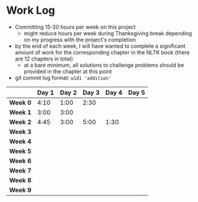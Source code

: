 # Work Log

* Committing 15-20 hours per week on this project
  * might reduce hours per week during Thanksgiving break depending on my progress with the project's completion
* by the end of each week, I will have wanted to complete a significant amount of work for the corresponding chapter in the NLTK book (there are 12 chapters in total)
  * at a bare minimum, all solutions to challenge problems should be provided in the chapter at this point
* git commit log format: `w1d1 'addition'`

|            | Day 1 | Day 2 | Day 3 | Day 4 | Day 5 |
| ---------- | ----- | ----- | ----- | ----- | ----- |
| **Week 0** | 4:10  | 1:00  | 2:30  |       |       |
| **Week 1** | 3:00  | 3:00  |       |       |       |
| **Week 2** | 4:45  | 3:00  | 5:00  | 1:30  |       |
| **Week 3** |       |       |       |       |       |
| **Week 4** |       |       |       |       |       |
| **Week 5** |       |       |       |       |       |
| **Week 6** |       |       |       |       |       |
| **Week 7** |       |       |       |       |       |
| **Week 8** |       |       |       |       |       |
| **Week 9** |       |       |       |       |       |
